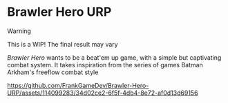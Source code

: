 # Brawler Hero URP
> [!WARNING]
> This is a WIP! The final result may vary
 
_Brawler Hero_ wants to be a beat'em up game, with a simple but captivating combat system. It takes inspiration from the series of games Batman Arkham's freeflow combat style

https://github.com/FrankGameDev/Brawler-Hero-URP/assets/114099283/34d02ce2-6f5f-4db4-8e72-af0d13d69156

